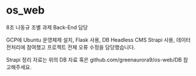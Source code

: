 # os_web
8조 나동규
조별 과제 Back-End 담당

GCP에 Ubuntu 운영체제 설치, Flask 사용, DB Headless CMS Strapi 사용, 데이터 전처리에 참여했고 프로젝트 전체 오류 수정을 담당했습니다.

Strapi 정리 자료는 위의 DB 자료 혹은 github.com/greenaurora9/os-web/DB 참고해주세요.
